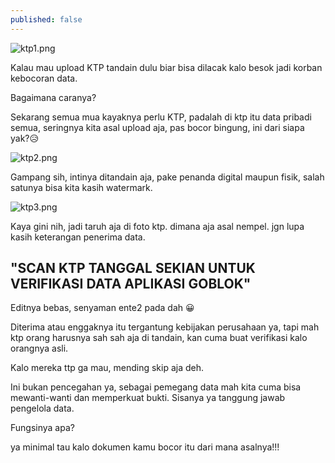 ```yaml
---
published: false
---
```

![ktp1.png]({{site.baseurl}}/images/ktp/ktp1.png)

Kalau mau upload KTP tandain dulu biar bisa dilacak kalo besok jadi korban kebocoran data.

Bagaimana caranya?

Sekarang semua mua kayaknya perlu KTP, padalah di ktp itu data pribadi semua, seringnya kita asal upload aja, pas bocor bingung, ini dari siapa yak?😥

![ktp2.png]({{site.baseurl}}/images/ktp/ktp2.png)


Gampang sih, intinya ditandain aja, pake penanda digital maupun fisik, salah satunya bisa kita kasih watermark.

![ktp3.png]({{site.baseurl}}/images/ktp/ktp3.png)

Kaya gini nih, jadi taruh aja di foto ktp. dimana aja asal nempel. jgn lupa kasih keterangan penerima data.

## "SCAN KTP TANGGAL SEKIAN UNTUK VERIFIKASI DATA APLIKASI GOBLOK"

Editnya bebas, senyaman ente2 pada dah 😀

Diterima atau enggaknya itu tergantung kebijakan perusahaan ya, tapi mah ktp orang harusnya sah sah aja di tandain, kan cuma buat verifikasi kalo orangnya asli.

Kalo mereka ttp ga mau, mending skip aja deh.

Ini bukan pencegahan ya, sebagai pemegang data mah kita cuma bisa mewanti-wanti dan memperkuat bukti. Sisanya ya tanggung jawab pengelola data.

Fungsinya apa?

ya minimal tau kalo dokumen kamu bocor itu dari mana asalnya!!!

